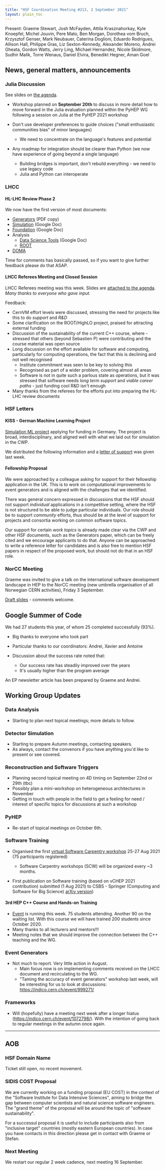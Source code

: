 ```yaml
---
title: "HSF Coordination Meeting #213, 2 September 2021"
layout: plain_toc
---
```


Present: Graeme Stewart, Josh McFayden, Attila Krasznahorkay, Kyle Knoepfel, Michel Jouvin, Pere Mato, Ben Morgan, Dorothea vom Bruch, Krzysztof Genser, Mark Neubauer, Caterina Doglioni, Eduardo Rodrigues, Allison Hall, Philippe Gras, Liz Sexton-Kennedy, Alexander Moreno, Andrei Gheata, Gordon Watts, Jerry Ling, Michael Hernandez, Nicole Skidmore, Sudhir Malik, Torre Wenaus, Daniel Elvira, Benedikt Hegner, Aman Goel

## News, general matters, announcements

### Julia Discussion

See slides on [the agenda](https://indico.cern.ch/event/1043626).

- Workshop planned on **September 20th** to discuss in more detail how to move forward in the
  Julia evaluation planned within the PyHEP WG following a session on Julia at the PyHEP 2021 workshop

- Don't use developer preferences to guide choices ("small enthusiastic communities bias" of minor languages)
  - We need to concentrate on the language's features and potential
- Any roadmap for integration should be clearer than Python (we now have experience of going beyond a single language)
  - Building bridges is important, don't rebuild everything - we need to use legacy code
  - Julia and Python can interoperate

### LHCC

#### HL-LHC Review Phase 2

We now have the first version of most documents:

- [Generators](https://drive.google.com/file/d/18_ID_XLw4K1AjaYXuQC2pdNjZEWWbhk4/view?usp=sharing) (PDF copy)
- [Simulation](https://docs.google.com/document/d/1Rl9PH43gEWSzYtELT12-77zi-uW1avz8uClL44wcDvE/edit?usp=sharing) (Google Doc)
- [Foundation](https://docs.google.com/document/d/160o1LtpjL0Zgb4Suey1vyD_l03Ggh4frrADXMlOUcC4/edit?usp=sharing) (Google Doc)
- Analysis
  - [Data Science Tools](https://docs.google.com/document/d/13b1icyAsr99gPqgTQo5-Lso5x6aotdvVXe8lXjD5YvY/edit?usp=sharing) (Google Doc)
  - [ROOT](https://docs.google.com/document/d/15dlmSbOUCXXC35tOX5axNlK96MqnOqw_93RnSgCpDjI/edit?usp=sharing)
- [DOMA](https://www.overleaf.com/read/gkbppxdvcvvf)

Time for comments has basically passed, so if you want to give further feedback please do that ASAP.

#### LHCC Referees Meeting and Closed Session

LHCC Referees meeting was this week. Slides are [attached to the agenda](https://indico.cern.ch/event/1043626/). *Many thanks to everyone who gave input.*

Feedback:

- CernVM effort levels were discussed, stressing the need for projects like this to do *support* and *R&D*
- Some clarification on the ROOT/HighLO project, praised for attracting external funding
- Discussion of the sustainability of the current C++ course, where - stressed that others (beyond Sebastien P) were contributing and the course material was open source
- Long discussion on the effort available for software and computing, particularly for computing operations, the fact that this is declining and not well recognised
  - Institute commitment was seen to be key to solving this
  - Recognised as part of a wider problem, covering almost all areas
  - Software is not in quite such a parlous state as operations, but it was stressed that software needs *long term support* and *viable career paths* - just funding cool R&D isn't enough
- Many thanks from the referees for the efforts put into preparing the HL-LHC review documents

### HSF Letters

#### KISS - German Machine Learning Project

[Simulation ML project](https://drive.google.com/file/d/1x5cZDP-7R40X9NvCY2pODfcoNgO9MSD8/view?usp=sharing) applying for funding in Germany. The project is broad, interdisciplinary, and aligned well with what we laid out for simulation in the CWP.

We distributed the following information and a [letter of support](https://docs.google.com/document/d/1qyTPWRKyu9sDmLba0RjEkx6L4fV2ApaLG4b67ko1wfQ/edit?usp=sharing) was given last week.

#### Fellowship Proposal

We were approached by a colleague asking for support for their fellowship application in the UK. This is to work on computational improvements to event generators and is aligned with the challenges that we identified.

There was general concern expressed in discussions that the HSF should not support *individual* applications in a competitive setting, where the HSF is not structured to be able to judge particular individuals. Our role should be to support *community* efforts, thus should be at the level of support for projects and consortia working on common software topics.

Our support for certain *work topics* is already made clear via the CWP and other HSF documents, such as the Generators paper, which can be freely cited and we encourage applicants to do that. Anyone can be approached to write a reference letter for candidates and is also free to mention HSF papers in respect of the proposed work, but should not do that in an HSF role.

### NorCC Meeting

Graeme was invited to give a talk on the international software development landscape in HEP to the NorCC meeting (new umbrella organisation of all Norwegian CERN activities), Friday 3 September.

[Draft slides](https://docs.google.com/presentation/d/1w0Kk8OPNEdQe7G5PNbgRO6G9bOEfYq0nH7j9TgwO_Kc/edit?usp=sharing) - comments welcome.

## Google Summer of Code

We had 27 students this year, of whom 25 completed successfully (93%).

- Big thanks to everyone who took part
- Particular thanks to our coordinators: Andrei, Xavier and Antoine

- Discussion about the success rate noted that:
  - Our success rate has steadily improved over the years
  - It's usually higher than the program average

An EP newsletter article has been prepared by Graeme and Andrei.

## Working Group Updates

### Data Analysis

- Starting to plan next topical meetings; more details to follow.

### Detector Simulation

- Starting to prepare Autumn meetings, contacting speakers.
- As always, contact the convenors if you have anything you'd like to present or see covered.

### Reconstruction and Software Triggers

- Planning second topical meeting on 4D timing on September 22nd or 29th (tbc)
- Possibly plan a mini-workshop on heterogeneous architectures in November
- Getting in touch with people in the field to get a feeling for need / interest of specific topics for discussions at such a workshop

### PyHEP

- Re-start of topical meetings on October 6th.

### Software Training

- Organised the first [virtual Software Carpentry workshop](https://indico.cern.ch/event/1058873/) 25-27 Aug 2021 (75 participants registered)
  - Software Carpentry workshops (SCW) will be organized every ~3 months.

- First publication on Software training (based on vCHEP 2021 contribution) submitted (1 Aug 2021) to CSBS  - Springer (Computing and Software for Big Science) [arXiv version](https://arxiv.org/abs/2103.00659))

#### 3rd HEP C++ Course and Hands-on Training

- [Event](https://indico.cern.ch/event/1019089/) is running this week. 75 students attending. Another 90 on the waiting list. With this course we will have trained 200 students since October 2020.
- Many thanks to all lecturers and mentors!!!
- Meeting notes that we should improve the connection between the C++ teaching and the WG.

### Event Generators

- Not much to report. Very little action in August.
  - Main focus now is on implementing comments received on the LHCC document and recirculating to the WG.
  - "Taming the accuracy of event generators" workshop last week, will be interesting for us to look at discussions: <https://indico.cern.ch/event/999271/>

### Frameworks

- Will (hopefully) have a meeting next week after a longer hiatus (<https://indico.cern.ch/event/1072798/>). With the intention of going back to regular meetings in the autumn once again.

---

## AOB

### HSF Domain Name

Ticket still open, no recent movement.

### SIDIS COST Proposal

We are currently working on a funding proposal (EU COST) in the context of the "Software Institute for Data Intensive Sciences", aiming to bridge the gap between computer scientists and natural science software engineers. The "grand theme" of the proposal will be around the topic of "software sustainability".

For a successul proposal it is useful to include participants also from "inclusive target" countries (mostly eastern European countries). In case you have contacts in this direction please get in contact with Graeme or Stefan.

### Next Meeting

We restart our regular 2 week cadence, next meeting 16 September.

